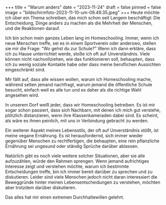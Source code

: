 +++
title = "Warum anders"
date = "2023-11-24"
draft = false
pinned = false
image = "bildschirmfoto-2023-11-10-um-09.49.35.jpeg"
+++
Heute möchte ich über ein Thema schreiben, das mich schon seit Langem beschäftigt: Die Entscheidung, Dinge anders zu machen als die Mehrheit der Menschen, und die Reaktionen darauf.

Ich bin schon mein ganzes Leben lang im  Homeschooling. Immer, wenn ich neue Menschen treffe, sei es in einem Sportverein oder anderswo, stellen sie mir die Frage: "Wo gehst du zur Schule?" Wenn ich dann erkläre, dass ich zu Hause unterrichtet werde, stoße ich oft auf Unverständnis. Viele können nicht nachvollziehen, wie das funktionieren soll, behaupten, dass ich zu wenig soziale Kontakte habe oder dass meine beruflichen Aussichten eingeschränkt sind.

Mir fällt auf, dass alle wissen wollen, warum ich Homeschooling mache, während selten jemand nachfragt, warum jemand die öffentliche Schule besucht, einfach weil es alle tun und es daher als die richtige Wahl angesehen wird.

In unserem Dorf weiß jeder, dass wir Homeschooling betreiben. Es ist mir sogar schon passiert, dass sich Nachbarn, mit denen ich mich gut verstehe, plötzlich distanzieren, wenn ihre Klassenkameraden dabei sind. Es scheint, als wäre es ihnen peinlich, mit uns in Verbindung gebracht zu werden.

Ein weiterer Aspekt meines Lebensstils, der oft auf Unverständnis stößt, ist meine vegane Ernährung. Es ist herausfordernd, sich immer wieder gegenüber Menschen zu rechtfertigen, die behaupten, eine rein pflanzliche Ernährung sei ungesund oder ständig Sprüche darüber ablassen.

Natürlich gibt es noch viele weitere solcher Situationen, aber sie alle aufzuzählen, würde den Rahmen sprengen. Wenn jemand aufrichtiges Interesse zeigt und verstehen möchte, warum ich bestimmte Entscheidungen treffe, bin ich immer bereit darüber zu sprechen und zu diskutieren. Leider sind viele Menschen jedoch nicht daran interessiert die Beweggründe hinter meinen Lebensentscheidungen zu verstehen, möchten aber trotzdem darüber diskutieren.

Das alles hat mir einen extremen Durchhaltewillen gelehrt.
